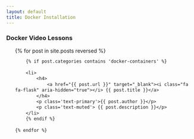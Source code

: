 ```yaml
---
layout: default
title: Docker Installation
---
```


<style>
ul.mod {
	line-height: 110%;
}
</style>

### Docker Video Lessons
<ul class='mod'>
	{% for post in site.posts reversed %}

		{% if post.categories contains 'docker-containers' %}
		
		<li>
			<h4>	
				<a href="{{ post.url }}" target="_blank"><i class="fa fa-flask" aria-hidden="true"></i> {{ post.title }}</a>
			</h4>
			<p class='text-primary'>{{ post.author }}</p>
			<p class='text-muted'> {{ post.description }}</p>
		</li>
		{% endif %}
		
	{% endfor %}

</ul>
